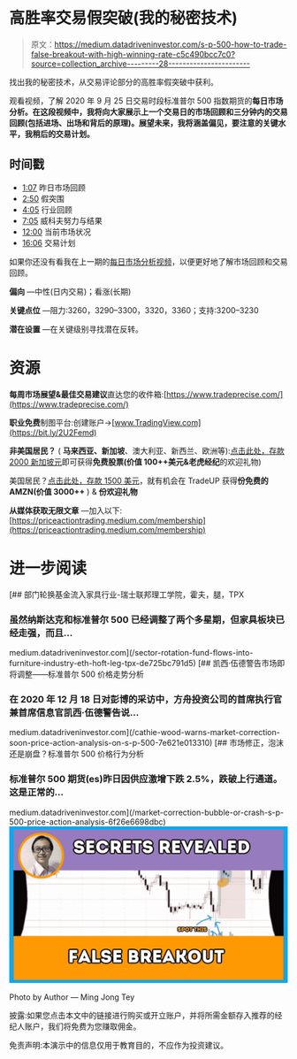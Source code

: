 # 高胜率交易假突破(我的秘密技术)

> 原文：<https://medium.datadriveninvestor.com/s-p-500-how-to-trade-false-breakout-with-high-winning-rate-c5c490bcc7c0?source=collection_archive---------28----------------------->

找出我的秘密技术，从交易评论部分的高胜率假突破中获利。

观看视频，了解 2020 年 9 月 25 日交易时段标准普尔 500 指数期货的**每日市场分析。在这段视频中，我将向大家展示上一个交易日的市场回顾和三分钟内的交易回顾(包括进场、出场和背后的原理)。展望未来，我将涵盖偏见，要注意的关键水平，我稍后的交易计划。**

## 时间戳

*   [1:07](https://www.youtube.com/watch?v=syq12FDzdEM&t=67s) 昨日市场回顾
*   [2:50](https://www.youtube.com/watch?v=syq12FDzdEM&t=170s) 假突围
*   [4:05](https://www.youtube.com/watch?v=syq12FDzdEM&t=245s) 行业回顾
*   [7:05](https://www.youtube.com/watch?v=syq12FDzdEM&t=425s) 威科夫努力与结果
*   [12:00](https://www.youtube.com/watch?v=syq12FDzdEM&t=720s) 当前市场状况
*   [16:06](https://www.youtube.com/watch?v=syq12FDzdEM&t=966s) 交易计划

如果你还没有看我在上一期的[每日市场分析视频](https://youtu.be/ZFGn3nC5bVY)，以便更好地了解市场回顾和交易回顾。

**偏向** —中性(日内交易)；看涨(长期)

**关键点位** —阻力:3260，3290–3300，3320，3360；支持:3200–3230

**潜在设置** —在关键级别寻找潜在反转。

# 资源

**每周市场展望&最佳交易建议**直达您的收件箱:[https://www.tradeprecise.com/](https://www.tradeprecise.com/)

**职业免费**制图平台:创建账户→[www.TradingView.com](https://bit.ly/2U2Femd)

**非美国居民？** ( **马来西亚、新加坡**、澳大利亚、新西兰、欧洲等):[点击此处，存款 2000 新加坡元](https://ji.hn/sgtiger)即可获得**免费股票(价值 100++美元&老虎经纪**的欢迎礼物)

美国居民？[点击此处，存款 1500 美元](https://ji.hn/ustradeup)，就有机会在 TradeUP 获得**份免费的 AMZN(价值 3000++** ) & **份欢迎礼物**

**从媒体获取无限文章** —加入以下:[https://priceactiontrading.medium.com/membership](https://priceactiontrading.medium.com/membership)

# 进一步阅读

[](/sector-rotation-fund-flows-into-furniture-industry-eth-hoft-leg-tpx-de725bc791d5) [## 部门轮换基金流入家具行业-瑞士联邦理工学院，霍夫，腿，TPX

### 虽然纳斯达克和标准普尔 500 已经调整了两个多星期，但家具板块已经走强，而且…

medium.datadriveninvestor.com](/sector-rotation-fund-flows-into-furniture-industry-eth-hoft-leg-tpx-de725bc791d5) [](/cathie-wood-warns-market-correction-soon-price-action-analysis-on-s-p-500-7e621e013310) [## 凯西·伍德警告市场即将调整——标准普尔 500 价格走势分析

### 在 2020 年 12 月 18 日对彭博的采访中，方舟投资公司的首席执行官兼首席信息官凯西·伍德警告说…

medium.datadriveninvestor.com](/cathie-wood-warns-market-correction-soon-price-action-analysis-on-s-p-500-7e621e013310) [](/market-correction-bubble-or-crash-s-p-500-price-action-analysis-6f26e6698dbc) [## 市场修正，泡沫还是崩盘？标准普尔 500 价格行为分析

### 标准普尔 500 期货(es)昨日因供应激增下跌 2.5%，跌破上行通道。这是正常的…

medium.datadriveninvestor.com](/market-correction-bubble-or-crash-s-p-500-price-action-analysis-6f26e6698dbc) ![](img/1176aeea92d4ac9d01ad5cb1c5da01b3.png)

Photo by Author — Ming Jong Tey

披露:如果您点击本文中的链接进行购买或开立账户，并将所需金额存入推荐的经纪人账户，我们将免费为您赚取佣金。

免责声明:本演示中的信息仅用于教育目的，不应作为投资建议。